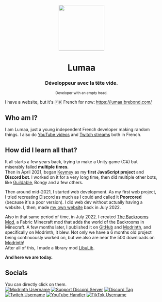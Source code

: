 <center><div align="center">
  <img width="150" src="https://brebond.com/lumaa/assets/pfp.png" />
  <h1>Lumaa</h1>
  <h3>Développeur avec la tête vide.</h3>  
  <sup>Developer with an empty head.</sup>
</div></center>

I have a website, but it's 🇫🇷 French for now: https://lumaa.brebond.com/

## Who am I?
I am Lumaa, just a young independent French developer making random things. I also do [YouTube videos](https://youtube.com/@lumaa_dev) and [Twitch streams](https://twitch.tv/lumaa_dev) both in French.

## How did I learn all that?
It all starts a few years back, trying to make a Unity game (C#) but miserably failed **multiple times**.  
Then in April 2021, began [Keymey](https://github.com/lumaa-dev/Keymey) as my **first JavaScript project** and **Discord bot**. I worked on it for a very long time, then did multiple other bots, like [Guildable](https://top.gg/bot/870762638789988422), Bongy and a few others.

Then around mid-2021, I started web development. As my first web project, I tried recreating Discord as much as I could and called it **Poorcored** (because it's a poor version). I did web dev without actually having a website. I, then, made [my own website](https://lumaa.brebond.com) back in July 2022.

Also in that same period of time, in July 2022. I created [The Backrooms Mod](https://modrinth.com/mod/backrooms), a Fabric Minecraft mod that adds the world of the Backrooms in Minecraft. A few months later, I published it on [GitHub](https://github.com/u-lumaa/BackroomsMod) and [Modrinth](https://modrinth.com/mod/backrooms), and specifically on Modrinth, it blew. Not only we have a 6 months old project being continuously worked on, but we also are near the 500 downloads on [Modrinth](https://modrinth.com/mod/backrooms)!  
After all of this, I made a library mod [LibuLib](https://modrinth.com/mod/libu).

**And here we are today.**

## Socials
You can directly click on them.  
[![Modrinth Username](https://img.shields.io/badge/Modrinth-Lumaa-brightgreen)](https://modrinth.com/user/Lumaa)
[![Support Discord Server](https://img.shields.io/discord/1033451342984908900?label=Support%20Discord&logo=discord)](https://lumaa.brebond.com/support)
[![Discord Tag](https://img.shields.io/badge/Discord%20Tag-Lumaa%234480-5865F2)](https://discordapp.com/users/474231265059405845)
[![Twitch Username](https://img.shields.io/badge/Twitch-lumaa__dev-blueviolet)](https://twitch.tv/lumaa_dev)
[![YouTube Handler](https://img.shields.io/badge/YouTube-%40lumaa__dev-red)](https://youtube.com/@lumaa_dev)
[![TikTok Username](https://img.shields.io/badge/TikTok-%40lumaa__dev-000)](https://tiktok.com/@lumaa_dev)

